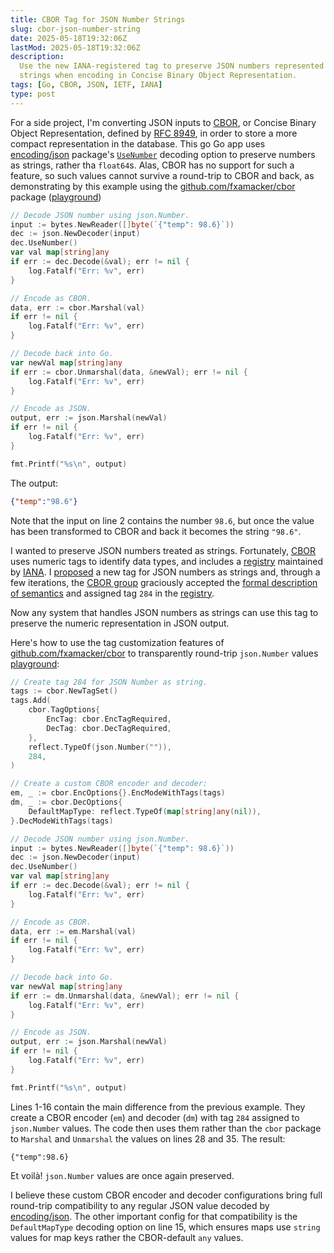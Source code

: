 ```yaml
---
title: CBOR Tag for JSON Number Strings
slug: cbor-json-number-string
date: 2025-05-18T19:32:06Z
lastMod: 2025-05-18T19:32:06Z
description:
  Use the new IANA-registered tag to preserve JSON numbers represented as
  strings when encoding in Concise Binary Object Representation.
tags: [Go, CBOR, JSON, IETF, IANA]
type: post
---
```


For a side project, I'm converting JSON inputs to [CBOR], or Concise Binary
Object Representation, defined by [RFC 8949], in order to store a more compact
representation in the database. This go Go app uses [encoding/json] package's
[`UseNumber`] decoding option to preserve numbers as strings, rather tha
`float64`s. Alas, CBOR has no support for such a feature, so such values
cannot survive a round-trip to CBOR and back, as demonstrating by this example
using the [github.com/fxamacker/cbor] package ([playground][play1])

```go {linenos=true}
// Decode JSON number using json.Number.
input := bytes.NewReader([]byte(`{"temp": 98.6}`))
dec := json.NewDecoder(input)
dec.UseNumber()
var val map[string]any
if err := dec.Decode(&val); err != nil {
	log.Fatalf("Err: %v", err)
}

// Encode as CBOR.
data, err := cbor.Marshal(val)
if err != nil {
	log.Fatalf("Err: %v", err)
}

// Decode back into Go.
var newVal map[string]any
if err := cbor.Unmarshal(data, &newVal); err != nil {
	log.Fatalf("Err: %v", err)
}

// Encode as JSON.
output, err := json.Marshal(newVal)
if err != nil {
	log.Fatalf("Err: %v", err)
}

fmt.Printf("%s\n", output)
```

The output:

```json
{"temp":"98.6"}
```

Note that the input on line 2 contains the number `98.6`, but once the value
has been transformed to CBOR and back it becomes the string `"98.6"`.

I wanted to preserve JSON numbers treated as strings. Fortunately, [CBOR] uses
numeric tags to identify data types, and includes a [registry] maintained by
[IANA]. I [proposed] a new tag for JSON numbers as strings and, through a few
iterations, the [CBOR group] graciously accepted the [formal description of
semantics] and assigned tag `284` in the [registry].

Now any system that handles JSON numbers as strings can use this tag to
preserve the numeric representation in JSON output.
 
Here's how to use the tag customization features of
[github.com/fxamacker/cbor] to transparently round-trip `json.Number` values
[playground][play2]:

```go {linenos=true}
// Create tag 284 for JSON Number as string.
tags := cbor.NewTagSet()
tags.Add(
    cbor.TagOptions{
        EncTag: cbor.EncTagRequired,
        DecTag: cbor.DecTagRequired,
    },
    reflect.TypeOf(json.Number("")),
    284,
)

// Create a custom CBOR encoder and decoder:
em, _ := cbor.EncOptions{}.EncModeWithTags(tags)
dm, _ := cbor.DecOptions{
    DefaultMapType: reflect.TypeOf(map[string]any(nil)),
}.DecModeWithTags(tags)

// Decode JSON number using json.Number.
input := bytes.NewReader([]byte(`{"temp": 98.6}`))
dec := json.NewDecoder(input)
dec.UseNumber()
var val map[string]any
if err := dec.Decode(&val); err != nil {
    log.Fatalf("Err: %v", err)
}

// Encode as CBOR.
data, err := em.Marshal(val)
if err != nil {
    log.Fatalf("Err: %v", err)
}

// Decode back into Go.
var newVal map[string]any
if err := dm.Unmarshal(data, &newVal); err != nil {
    log.Fatalf("Err: %v", err)
}

// Encode as JSON.
output, err := json.Marshal(newVal)
if err != nil {
    log.Fatalf("Err: %v", err)
}

fmt.Printf("%s\n", output)
```

Lines 1-16 contain the main difference from the previous example. They create
a CBOR encoder (`em`) and decoder (`dm`) with tag `284` assigned to
`json.Number` values. The code then uses them rather than the `cbor` package
to `Marshal` and `Unmarshal` the values on lines 28 and 35. The result:

```
{"temp":98.6}
```

Et voilà! `json.Number` values are once again preserved.

I believe these custom CBOR encoder and decoder configurations bring full
round-trip compatibility to any regular JSON value decoded by [encoding/json].
The other important config for that compatibility is the `DefaultMapType`
decoding option on line 15, which ensures maps use `string` values for map
keys rather the CBOR-default `any` values.

  [CBOR]: https://cbor.io "CBOR — Concise Binary Object Representation"
  [RFC 8949]: https://www.rfc-editor.org/rfc/rfc8949.html
    "RFC 8949 Concise Binary Object Representation"
  [encoding/json]: https://pkg.go.dev/encoding/json
  [`UseNumber`]: https://pkg.go.dev/encoding/json#Decoder.UseNumber
  [github.com/fxamacker/cbor]: https://pkg.go.dev/github.com/fxamacker/cbor/v2
  [play1]: https://go.dev/play/p/a0ukEGoQFSG
  [registry]: https://www.iana.org/assignments/cbor-tags/cbor-tags.xhtml
    "Concise Binary Object Representation (CBOR) Tags"
  [IANA]: https://www.iana.org "Internet Assigned Numbers Authority"
  [proposed]: https://mailarchive.ietf.org/arch/msg/cbor/BjA7Bc0CSubgIDGyzyiTJeLSGaQ/
  [CBOR group]: https://mailman3.ietf.org/mailman3/lists/cbor@ietf.org/
  [formal description of semantics]: https://gist.github.com/theory/ef667af1c725240e6e30d525786d58e6
    "JSON Number String Tag for CBOR"
  [play2]: https://go.dev/play/p/o2-4a76fE_5
